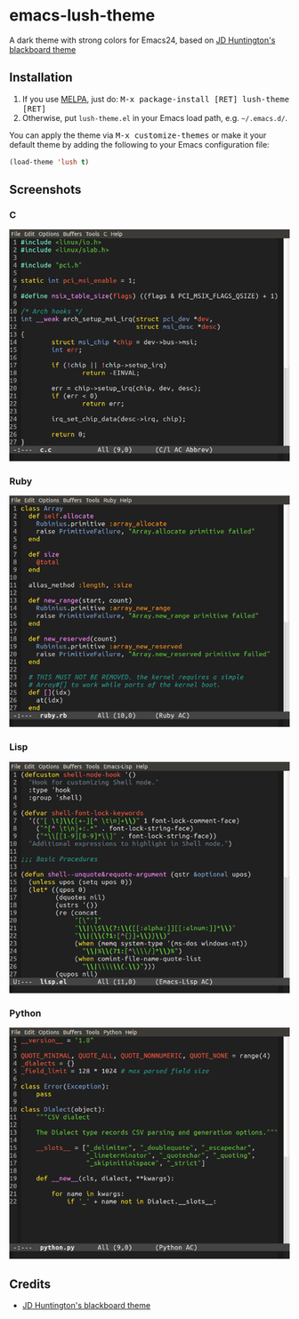 emacs-lush-theme
================

A dark theme with strong colors for Emacs24, based on [JD Huntington's blackboard theme](http://blog.jdhuntington.com/2008/11/emacs-color-theme-blackboard.html)

## Installation

1. If you use [MELPA](http://melpa.milkbox.net), just do:
<kbd>M-x package-install [RET] lush-theme [RET]</kbd>
2. Otherwise, put `lush-theme.el` in your Emacs load path, e.g. `~/.emacs.d/`.

You can apply the theme via <kbd>M-x customize-themes</kbd> or make it your default theme by adding the following to your Emacs configuration file:

```el
(load-theme 'lush t)
```

## Screenshots

### C
![Screenshot](screenshots/c.png)

### Ruby
![Screenshot](screenshots/ruby.png)

### Lisp
![Screenshot](screenshots/lisp.png)

### Python
![Screenshot](screenshots/python.png)

## Credits

* [JD Huntington's blackboard theme](http://blog.jdhuntington.com/2008/11/emacs-color-theme-blackboard.html)

